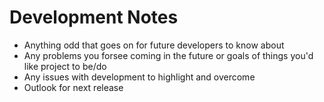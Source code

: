 # Development Notes

* Anything odd that goes on for future developers to know about
* Any problems you forsee coming in the future or goals of things you'd like project to be/do
* Any issues with development to highlight and overcome
* Outlook for next release